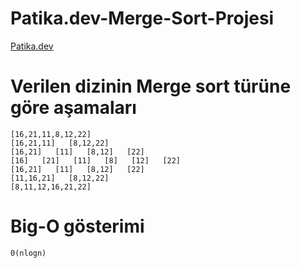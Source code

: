 # Patika.dev-Merge-Sort-Projesi
[Patika.dev](www.patika.dev)

# Verilen dizinin Merge sort türüne göre aşamaları
```
[16,21,11,8,12,22] 
[16,21,11]   [8,12,22]
[16,21]   [11]   [8,12]   [22]
[16]   [21]   [11]   [8]   [12]   [22]
[16,21]   [11]   [8,12]   [22]
[11,16,21]   [8,12,22]
[8,11,12,16,21,22]
```

# Big-O gösterimi

`0(nlogn)`
